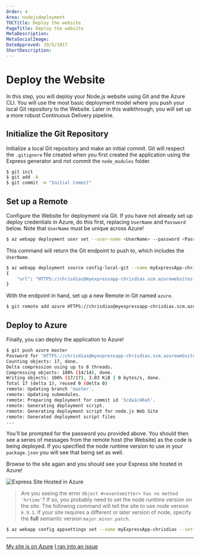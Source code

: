 ```yaml
---
Order: 4
Area: nodejsdeployment
TOCTitle: Deploy the website
PageTitle: Deploy the website
MetaDescription:
MetaSocialImage:
DateApproved: 10/5/2017
ShortDescription:
---
```


# Deploy the Website

In this step, you will deploy your Node.js website using Git and the Azure CLI.
You will use the most basic deployment model where you push your local Git
repository to the Website. Later in this walkthrough, you will set up a more
robust Continuous Delivery pipeline.

## Initialize the Git Repository

Initialize a local Git repository and make an initial commit. Git will respect
the `.gitignore` file created when you first created the application using the
Express generator and not commit the `node_modules` folder.

```bash
$ git init
$ git add -A
$ git commit -m "Initial Commit"
```

## Set up a Remote

Configure the Website for deployment via Git. If you have not already set up
deploy credentials in Azure, do this first, replacing `UserName` and `Password`
below. Note that `UserName` must be unique across Azure!

```bash
$ az webapp deployment user set --user-name <UserName> --password <Password>
```

This command will return the Git endpoint to push to, which includes the
`UserName`.

```bash
$ az webapp deployment source config-local-git --name myExpressApp-chrisdias
{
	"url": "HTTPS://chrisdias@myexpressapp-chrisdias.scm.azurewebsites.net/myExpressApp-chrisdias.git"
}
```

With the endpoint in hand, set up a new Remote in Git named `azure`.

```bash
$ git remote add azure HTTPS://chrisdias@myexpressapp-chrisdias.scm.azurewebsites.net/myExpressApp-chrisdias.git
```

## Deploy to Azure

Finally, you can deploy the application to Azure!

```bash
$ git push azure master
Password for 'HTTPS://chrisdias@myexpressapp-chrisdias.scm.azurewebsites.net':
Counting objects: 17, done.
Delta compression using up to 8 threads.
Compressing objects: 100% (14/14), done.
Writing objects: 100% (17/17), 3.03 KiB | 0 bytes/s, done.
Total 17 (delta 1), reused 0 (delta 0)
remote: Updating branch 'master'.
remote: Updating submodules.
remote: Preparing deployment for commit id '5cda1c46a5'.
remote: Generating deployment script.
remote: Generating deployment script for node.js Web Site
remote: Generated deployment script files
...
```

You'll be prompted for the password you provided above. You should then see a
series of messages from the remote host (the Website) as the code is being
deployed. If you specified the node runtime version to use in your
`package.json` you will see that being set as well.

Browse to the site again and you should see your Express site hosted in Azure!

![Express Site Hosted in Azure](images/nodejs-deployment/expressinazure.png)

> Are you seeing the error `Object #<eventemitter> has no method 'hrtime'`? If
> so, you probably need to set the node runtime version on the site. The
> following command will tell the site to use node version `6.9.1`. If your site
> requires a different or later version of node, specify the **full** semantic
> version `major.minor.patch`.

```bash
$ az webapp config appsettings set --name myExpressApp-chrisdias --settings WEBSITE_NODE_DEFAULT_VERSION=6.9.1
```

---

<a class="tutorial-next-btn" href="/tutorials/nodejs-deployment/tailing-logs">My
site is on Azure</a>
<a class="tutorial-feedback-btn" onclick="reportIssue('node-deployment', 'deploy-website')" href="javascript:void(0)">I
ran into an issue</a>
